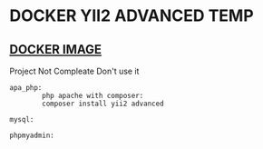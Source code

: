 <h1> DOCKER YII2 ADVANCED TEMP </h1>

  <h2> <u>DOCKER IMAGE</u> </h2>
  
  Project Not Compleate Don't use it
  
    apa_php:
            php apache with composer:
            composer install yii2 advanced

    mysql:

    phpmyadmin:
